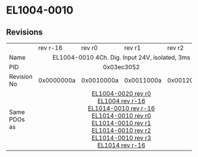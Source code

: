 # EL1004-0010

## Revisions
<table>
<tr>
<td></td>
<td>rev r-16</td>
<td>rev r0</td>
<td>rev r1</td>
<td>rev r2</td>
</tr>
<tr>
<td>Name</td>
<td colspan=4 align="center">EL1004-0010 4Ch. Dig. Input 24V, isolated, 3ms</td>
</tr>
<tr>
<td>PID</td>
<td colspan=4 align="center">0x03ec3052</td>
</tr>
<tr>
<td>Revision No</td>
<td>0x0000000a</td>
<td>0x0010000a</td>
<td>0x0011000a</td>
<td>0x0012000a</td>
</tr>
<tr>
<td>Same PDOs as</td>
<td colspan=4 align="center"><a href="EL1004-0020.md">EL1004-0020 rev r0</a><br/><a href="EL1004.md">EL1004 rev r-16</a><br/><a href="EL1014-0010.md">EL1014-0010 rev r-16</a><br/><a href="EL1014-0010.md">EL1014-0010 rev r0</a><br/><a href="EL1014-0010.md">EL1014-0010 rev r1</a><br/><a href="EL1014-0010.md">EL1014-0010 rev r2</a><br/><a href="EL1014-0010.md">EL1014-0010 rev r3</a><br/><a href="EL1014.md">EL1014 rev r-16</a></td>
</tr>
</table>

